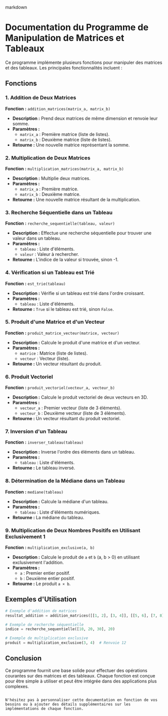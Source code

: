 markdown
# Documentation du Programme de Manipulation de Matrices et Tableaux

Ce programme implémente plusieurs fonctions pour manipuler des matrices et des tableaux. Les principales fonctionnalités incluent :

## Fonctions

### 1. Addition de Deux Matrices

**Fonction :** `addition_matrices(matrix_a, matrix_b)`

- **Description :** Prend deux matrices de même dimension et renvoie leur somme.
- **Paramètres :**
  - `matrix_a` : Première matrice (liste de listes).
  - `matrix_b` : Deuxième matrice (liste de listes).
- **Retourne :** Une nouvelle matrice représentant la somme.

### 2. Multiplication de Deux Matrices

**Fonction :** `multiplication_matrices(matrix_a, matrix_b)`

- **Description :** Multiplie deux matrices.
- **Paramètres :**
  - `matrix_a` : Première matrice.
  - `matrix_b` : Deuxième matrice.
- **Retourne :** Une nouvelle matrice résultant de la multiplication.

### 3. Recherche Séquentielle dans un Tableau

**Fonction :** `recherche_sequentielle(tableau, valeur)`

- **Description :** Effectue une recherche séquentielle pour trouver une valeur dans un tableau.
- **Paramètres :**
  - `tableau` : Liste d'éléments.
  - `valeur` : Valeur à rechercher.
- **Retourne :** L'indice de la valeur si trouvée, sinon -1.

### 4. Vérification si un Tableau est Trié

**Fonction :** `est_trie(tableau)`

- **Description :** Vérifie si un tableau est trié dans l'ordre croissant.
- **Paramètres :**
  - `tableau` : Liste d'éléments.
- **Retourne :** `True` si le tableau est trié, sinon `False`.

### 5. Produit d'une Matrice et d'un Vecteur

**Fonction :** `produit_matrice_vecteur(matrice, vecteur)`

- **Description :** Calcule le produit d'une matrice et d'un vecteur.
- **Paramètres :**
  - `matrice` : Matrice (liste de listes).
  - `vecteur` : Vecteur (liste).
- **Retourne :** Un vecteur résultant du produit.

### 6. Produit Vectoriel

**Fonction :** `produit_vectoriel(vecteur_a, vecteur_b)`

- **Description :** Calcule le produit vectoriel de deux vecteurs en 3D.
- **Paramètres :**
  - `vecteur_a` : Premier vecteur (liste de 3 éléments).
  - `vecteur_b` : Deuxième vecteur (liste de 3 éléments).
- **Retourne :** Un vecteur résultant du produit vectoriel.

### 7. Inversion d'un Tableau

**Fonction :** `inverser_tableau(tableau)`

- **Description :** Inverse l'ordre des éléments dans un tableau.
- **Paramètres :**
  - `tableau` : Liste d'éléments.
- **Retourne :** Le tableau inversé.

### 8. Détermination de la Médiane dans un Tableau

**Fonction :** `mediane(tableau)`

- **Description :** Calcule la médiane d'un tableau.
- **Paramètres :**
  - `tableau` : Liste d'éléments numériques.
- **Retourne :** La médiane du tableau.

### 9. Multiplication de Deux Nombres Positifs en Utilisant Exclusivement 1

**Fonction :** `multiplication_exclusive(a, b)`

- **Description :** Calcule le produit de `a` et `b` (a, b > 0) en utilisant exclusivement l'addition.
- **Paramètres :**
  - `a` : Premier entier positif.
  - `b` : Deuxième entier positif.
- **Retourne :** Le produit `a × b`.

## Exemples d'Utilisation

```python
# Exemple d'addition de matrices
resultat_addition = addition_matrices([[1, 2], [3, 4]], [[5, 6], [7, 8]])

# Exemple de recherche séquentielle
indice = recherche_sequentielle([10, 20, 30], 20)

# Exemple de multiplication exclusive
produit = multiplication_exclusive(3, 4)  # Renvoie 12
```

## Conclusion

Ce programme fournit une base solide pour effectuer des opérations courantes sur des matrices et des tableaux. Chaque fonction est conçue pour être simple à utiliser et peut être intégrée dans des applications plus complexes.
```

N'hésitez pas à personnaliser cette documentation en fonction de vos besoins ou à ajouter des détails supplémentaires sur les implémentations de chaque fonction.
